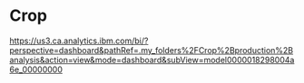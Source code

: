 # Crop
https://us3.ca.analytics.ibm.com/bi/?perspective=dashboard&pathRef=.my_folders%2FCrop%2Bproduction%2Banalysis&action=view&mode=dashboard&subView=model0000018298004a6e_00000000
